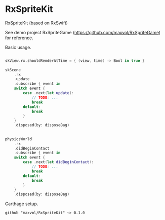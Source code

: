 # RxSpriteKit
RxSpriteKit (based on RxSwift)

See demo project RxSpriteGame (https://github.com/maxvol/RxSpriteGame) for reference.

Basic usage.

```swift

skView.rx.shouldRenderAtTime = { (view, time) -> Bool in true }
    
skScene
    .rx
    .update
    .subscribe { event in
    switch event {
        case .next(let update):
            // TODO: ...
            break
        default:
            break
        }
    }
    .disposed(by: disposeBag)
    
    
physicsWorld
    .rx
    .didBeginContact
    .subscribe { event in
    switch event {
        case .next(let didBeginContact):
            // TODO: ...
            break
        default:
            break
        }
    }
    .disposed(by: disposeBag)        
```

Carthage setup.

```
github "maxvol/RxSpriteKit" ~> 0.1.0

```

